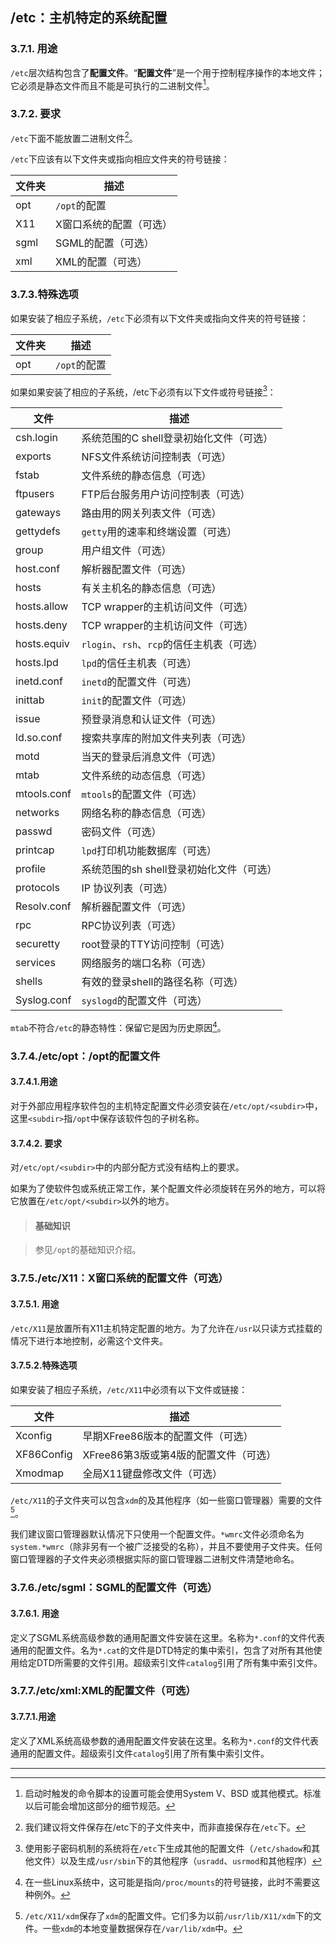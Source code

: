 ## /etc：主机特定的系统配置

### 3.7.1. 用途

`/etc`层次结构包含了**配置文件**。“**配置文件**”是一个用于控制程序操作的本地文件；它必须是静态文件而且不能是可执行的二进制文件[^4]。


### 3.7.2. 要求

`/etc`下面不能放置二进制文件[^5]。


`/etc`下应该有以下文件夹或指向相应文件夹的符号链接：

文件夹	|描述
--------|-------------------
opt	|`/opt`的配置
X11	|X窗口系统的配置（可选）
sgml	|SGML的配置（可选）
xml	|XML的配置（可选）

### 3.7.3.特殊选项

如果安装了相应子系统，`/etc`下必须有以下文件夹或指向文件夹的符号链接：

文件夹	|描述
--------|--------------
opt	|`/opt`的配置

如果如果安装了相应的子系统，/etc下必须有以下文件或符号链接[^6]：

文件	|描述
--------|-------------------------------------------------
csh.login	|系统范围的C shell登录初始化文件（可选）
exports	|NFS文件系统访问控制表（可选）
fstab	|文件系统的静态信息（可选）
ftpusers	|FTP后台服务用户访问控制表（可选）
gateways	|路由用的网关列表文件（可选）
gettydefs	|`getty`用的速率和终端设置（可选）
group	|用户组文件（可选）
host.conf	|解析器配置文件（可选）
hosts	|有关主机名的静态信息（可选）
hosts.allow	|TCP wrapper的主机访问文件（可选）
hosts.deny	|TCP wrapper的主机访问文件（可选）
hosts.equiv	|`rlogin`、`rsh`、`rcp`的信任主机表（可选）
hosts.lpd	|`lpd`的信任主机表（可选）
inetd.conf	|`inetd`的配置文件（可选）
inittab	|`init`的配置文件（可选）
issue	|预登录消息和认证文件（可选）
ld.so.conf	|搜索共享库的附加文件夹列表（可选）
motd	|当天的登录后消息文件（可选）
mtab	|文件系统的动态信息（可选）
mtools.conf	|`mtools`的配置文件（可选）
networks	|网络名称的静态信息（可选）
passwd	|密码文件（可选）
printcap	|`lpd`打印机功能数据库（可选）
profile	|系统范围的sh shell登录初始化文件（可选）
protocols	|IP 协议列表（可选）
Resolv.conf	|解析器配置文件（可选）
rpc	|RPC协议列表（可选）
securetty	|root登录的TTY访问控制（可选）
services	|网络服务的端口名称（可选）
shells	|有效的登录shell的路径名称（可选）
Syslog.conf	|`syslogd`的配置文件（可选）

`mtab`不符合`/etc`的静态特性：保留它是因为历史原因[^7]。


### 3.7.4./etc/opt：/opt的配置文件

#### 3.7.4.1.用途

对于外部应用程序软件包的主机特定配置文件必须安装在`/etc/opt/<subdir>`中，这里`<subdir>`指`/opt`中保存该软件包的子树名称。

#### 3.7.4.2. 要求

对`/etc/opt/<subdir>`中的内部分配方式没有结构上的要求。

如果为了使软件包或系统正常工作，某个配置文件必须旋转在另外的地方，可以将它放置在`/etc/opt/<subdir>`以外的地方。

> #### 基础知识

> 参见`/opt`的基础知识介绍。

### 3.7.5./etc/X11：X窗口系统的配置文件（可选）

#### 3.7.5.1. 用途

`/etc/X11`是放置所有X11主机特定配置的地方。为了允许在`/usr`以只读方式挂载的情况下进行本地控制，必需这个文件夹。

#### 3.7.5.2.特殊选项

如果安装了相应子系统，`/etc/X11`中必须有以下文件或链接：

文件	|描述
--------|------------------------------------------
Xconfig	|早期XFree86版本的配置文件（可选）
XF86Config	|XFree86第3版或第4版的配置文件（可选）
Xmodmap	|全局X11键盘修改文件（可选）

`/etc/X11`的子文件夹可以包含`xdm`的及其他程序（如一些窗口管理器）需要的文件[^8]。


我们建议窗口管理器默认情况下只使用一个配置文件。`*wmrc`文件必须命名为`system.*wmrc`（除非另有一个被广泛接受的名称），并且不要使用子文件夹。任何窗口管理器的子文件夹必须根据实际的窗口管理器二进制文件清楚地命名。

### 3.7.6./etc/sgml：SGML的配置文件（可选）

#### 3.7.6.1. 用途

定义了SGML系统高级参数的通用配置文件安装在这里。名称为`*.conf`的文件代表通用的配置文件。名为`*.cat`的文件是DTD特定的集中索引，包含了对所有其他使用给定DTD所需要的文件引用。超级索引文件`catalog`引用了所有集中索引文件。

### 3.7.7./etc/xml:XML的配置文件（可选）

#### 3.7.7.1.用途

定义了XML系统高级参数的通用配置文件安装在这里。名称为`*.conf`的文件代表通用的配置文件。超级索引文件`catalog`引用了所有集中索引文件。

---
[^4]: 启动时触发的命令脚本的设置可能会使用System V、BSD 或其他模式。标准以后可能会增加这部分的细节规范。
[^5]: 我们建议将文件保存在/etc下的子文件夹中，而非直接保存在`/etc`下。
[^6]: 使用影子密码机制的系统将在`/etc`下生成其他的配置文件（`/etc/shadow`和其他文件）以及生成`/usr/sbin`下的其他程序（`usradd`、`usrmod`和其他程序）
[^7]: 在一些Linux系统中，这可能是指向`/proc/mounts`的符号链接，此时不需要这种例外。
[^8]: `/etc/X11/xdm`保存了`xdm`的配置文件。它们多为以前`/usr/lib/X11/xdm`下的文件。一些`xdm`的本地变量数据保存在`/var/lib/xdm`中。

